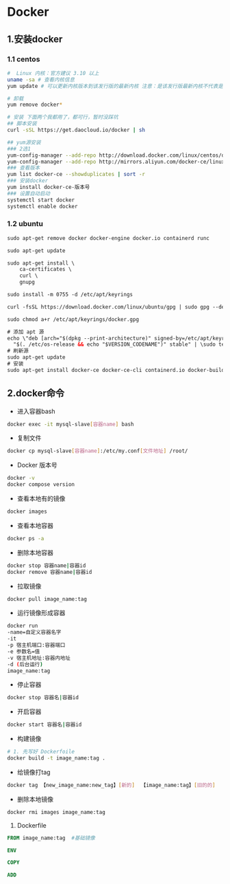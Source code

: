 # Docker

## 1.安装docker

### 1.1 centos

```bash
#  Linux 内核：官方建议 3.10 以上
uname -sa # 查看内核信息
yum update # 可以更新内核版本到该发行版的最新内核 注意：是该发行版最新内核不代表是最新内核。

# 卸载
yum remove docker*

# 安装 下面两个我都用了，都可行，暂时没踩坑
## 脚本安装
curl -sSL https://get.daocloud.io/docker | sh

## yum源安装 
### 2选1
yum-config-manager --add-repo http://download.docker.com/linux/centos/docker-ce.repo（中央仓库）
yum-config-manager --add-repo http://mirrors.aliyun.com/docker-ce/linux/centos/docker-ce.repo（阿里仓库）
### 查看版本
yum list docker-ce --showduplicates | sort -r
### 安装docker
yum install docker-ce-版本号
### 设置自动启动
systemctl start docker
systemctl enable docker
```

### 1.2 ubuntu

```xml
sudo apt-get remove docker docker-engine docker.io containerd runc

sudo apt-get update

sudo apt-get install \
    ca-certificates \
    curl \
    gnupg

sudo install -m 0755 -d /etc/apt/keyrings

curl -fsSL https://download.docker.com/linux/ubuntu/gpg | sudo gpg --dearmor -o /etc/apt/keyrings/docker.gpg

sudo chmod a+r /etc/apt/keyrings/docker.gpg

# 添加 apt 源
echo \"deb [arch="$(dpkg --print-architecture)" signed-by=/etc/apt/keyrings/docker.gpg] https://download.docker.com/linux/ubuntu \
  "$(. /etc/os-release && echo "$VERSION_CODENAME")" stable" | \sudo tee /etc/apt/sources.list.d/docker.list > /dev/null
# 刷新源
sudo apt-get update
# 安装
sudo apt-get install docker-ce docker-ce-cli containerd.io docker-buildx-plugin docker-compose-plugin
```

## 2.docker命令

- 进入容器bash

```bash
docker exec -it mysql-slave[容器name] bash
```

- 复制文件

```bash
docker cp mysql-slave[容器name]:/etc/my.conf[文件地址] /root/
```

- Docker 版本号

```bash
docker -v
docker compose version
```

- 查看本地有的镜像

```bash
docker images
```

- 查看本地容器

```bash
docker ps -a
```

- 删除本地容器

```bash
docker stop 容器name|容器id
docker remove 容器name|容器id
```

- 拉取镜像

```bash
docker pull image_name:tag
```

- 运行镜像形成容器

```bash
docker run
-name=自定义容器名字
-it
-p 宿主机端口:容器端口
-e 参数名=值
-v 宿主机地址:容器内地址
-d (后台运行)
image_name:tag
```

- 停止容器

```bash
docker stop 容器名|容器id
```

- 开启容器

```bash
docker start 容器名|容器id
```

- 构建镜像

```bash
# 1. 先写好 Dockerfoile
docker build -t image_name:tag .
```

- 给镜像打tag

```bash
docker tag 【new_image_name:new_tag】[新的]  【image_name:tag】[旧的的] 
```

- 删除本地镜像

```bash
docker rmi images image_name:tag
```

1. Dockerfile

```Dockerfile
FROM image_name:tag  #基础镜像

ENV 

COPY

ADD
```
